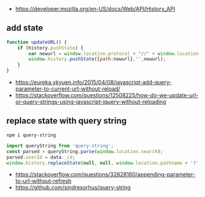 - https://developer.mozilla.org/en-US/docs/Web/API/History_API

## add state

```javascript
function updateURL() {
    if (history.pushState) {
        var newurl = window.location.protocol + "//" + window.location.host + window.location.pathname + '?para=hello';
        window.history.pushState({path:newurl},'',newurl);
    }
}
```

- https://eureka.ykyuen.info/2015/04/08/javascript-add-query-parameter-to-current-url-without-reload/
- https://stackoverflow.com/questions/12508225/how-do-we-update-url-or-query-strings-using-javascript-jquery-without-reloading

## replace state with query string

`npm i query-string`

```javascript
import queryString from 'query-string';
const parsed = queryString.parse(window.location.search);
parsed.userId = data._id;
window.history.replaceState(null, null, window.location.pathname + '?' + queryString.stringify(parsed));
```
- https://stackoverflow.com/questions/32828160/appending-parameter-to-url-without-refresh
- https://github.com/sindresorhus/query-string
